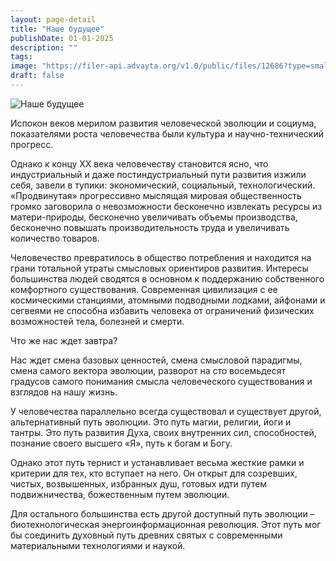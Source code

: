 ```yaml
---
layout: page-detail
title: "Наше будущее"
publishDate: 01-01-2025
description: ""
tags:
image: "https://filer-api.advayta.org/v1.0/public/files/12686?type=small"
draft: false
---
```


![Наше будущее](https://filer-api.advayta.org/v1.0/public/files/12686?size=medium "Наше будущее") 

Испокон веков мерилом развития человеческой эволюции и социума, показателями роста человечества были культура и научно-технический прогресс.

Однако к концу XX века человечеству становится ясно, что индустриальный и даже постиндустриальный пути развития изжили себя, завели в тупики: экономический, социальный, технологический. «Продвинутая» прогрессивно мыслящая мировая общественность громко заговорила о невозможности бесконечно извлекать ресурсы из матери-природы, бесконечно увеличивать объемы производства, бесконечно повышать производительность труда и увеличивать количество товаров.

Человечество превратилось в общество потребления и находится на грани тотальной утраты смысловых ориентиров развития. Интересы большинства людей сводятся в основном к поддержанию собственного комфортного существования. Современная цивилизация с ее космическими станциями, атомными подводными лодками, айфонами и сегвеями не способна избавить человека от ограничений физических возможностей тела, болезней и смерти. 

Что же нас ждет завтра? 

Нас ждет смена базовых ценностей, смена смысловой парадигмы, смена самого вектора эволюции, разворот на сто восемьдесят градусов самого понимания смысла человеческого существования и взглядов на нашу жизнь.

У человечества параллельно всегда существовал и существует другой, альтернативный путь эволюции. Это путь магии, религии, йоги и тантры. Это путь развития Духа, своих внутренних сил, способностей, познание своего высшего «Я», путь к богам и Богу. 

Однако этот путь тернист и устанавливает весьма жесткие рамки и критерии для тех, кто вступает на него. Он открыт для созревших, чистых, возвышенных, избранных душ, готовых идти путем подвижничества, божественным путем эволюции. 

Для остального большинства есть другой доступный путь эволюции – биотехнологическая энергоинформационная революция. Этот путь мог бы соединить духовный путь древних святых с современными материальными технологиями и наукой.
  
  
